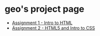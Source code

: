 # geo's project page

<ul>
 <li><a href="assignment1_html/index.html" target="_blank">Assignment 1 - Intro to HTML</a></li>
 <li><a href="assignment2_html/index.html" target="_blank">Assignment 2 - HTML5 and Intro to CSS</a></li>
</ul>
